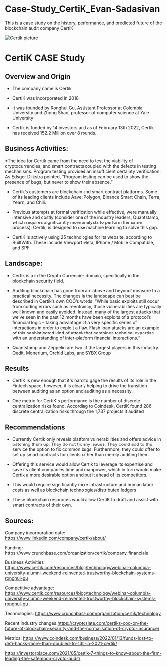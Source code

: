 # Case-Study_CertiK_Evan-Sadasivan
This is a case study on the history, performance, and predicted future of the blockchain audit company CertiK

![Certik picture](https://www.altcoinbuzz.io/wp-content/uploads/2021/12/Certik.jpg)

# CertiK CASE Study

## Overview and Origin

* The company name is Certik

* CertiK was incorporated in 2018  

* It was founded by Ronghui Gu, Assistant Professor at Colombia University and Zhong Shao, professor of computer science at Yale University

* Certik is funded by 14 investors and as of February 13th 2022, Certik has received 152.2 Million over 8 rounds. 	


## Business Activities:

*The idea for Certik came from the need to test the viability of cryptocurrencies, and smart contracts coupled with the defects in testing mechanisms. Program testing provided an insufficient certainty verification. As Edsger Dijkstra pointed, “Program testing can be used to show the presence of bugs, but never to show their absence.” 

* Certik’s customers are blockchain and smart contract platforms. Some of its leading clients include Aave, Polygon, Binance Smart Chain, Terra, Yearn, and Chili. 

* Previous attempts at formal verification while effective, were manually intensive and costly (consider one of the industry leaders, Quantstamp, which requires significantly more analysts to perform the same process). Certik, is designed to use machine learning to solve this gap.

* CertiK is actively using 25 technologies for its website, according to BuiltWith. These include Viewport Meta, IPhone / Mobile Compatible, and SPF

## Landscape:

* Certik is a in the Crypto Currencies domain, specifically in the blockchain security field.

* Auditing blockchain has gone from an ‘above and beyond’ measure to a practical necessity. The changes in the landscape can best be described in Certik’s own COO’s words: “While basic exploits still occur from coding errors such as reentrancy, those vulnerabilities are typically well known and easily avoided. Instead, many of the largest attacks that we’ve seen in the past 12 months have been exploits of a protocol’s financial logic – taking advantage of a very specific series of interactions in order to exploit a flaw. Flash loan attacks are an example of this sophisticated kind of attack that combines technical expertise with an understanding of inter-platform financial interactions.“

* Quantstamp and Zeppelin are two of the largest players in this industry. Qedit, Monerium, Orchid Labs, and SYBX Group 

## Results

* CertiK is new enough that it's hard to gage the results of its role in the Fintech space, however, it is clearly helping to drive the transition between auditing as an option and auditing as a necessity.

* One metric for CertiK's performance is the number of discrete centralization risks found. According to Coindesk, CertiK found 286 discrete centralization risks through the 1,737 projects it audited

## Recommendations

* Currently Certik only reveals platform vulnerabilities and offers advice in patching them up. They do not fix any issues. They could add to the service the option to fix common bugs. Furthermore, they could offer to set up smart contracts for clients rather than merely auditing them.

* Offering this service would allow Certik to leverage its expertise and save its client companies time and manpower, which in turn would make Certik a more desirable option and put it ahead of its competitors.


* This would require significantly more infrastructure and human labor costs as well as blockchain technologies/distributed ledgers


* These blockchain resources would allow CertiK to draft and assist with smart contracts of their own.



## Sources: 

Company incorporation date: https://www.linkedin.com/company/certik/about/

Funding: https://www.crunchbase.com/organization/certik/company_financials

Business Activities https://www.certik.com/resources/blog/technology/webinar-columbia-university-alumni-weekend-reinvented-trustworthy-blockchain-systems-ronghui-gu

Competitive advantage: https://www.certik.com/resources/blog/technology/webinar-columbia-university-alumni-weekend-reinvented-trustworthy-blockchain-systems-ronghui-gu

Technologies: https://www.crunchbase.com/organization/certik/technology

Recent industry changes:https://cryptoslate.com/certiks-coo-on-the-future-of-blockchain-security-and-the-normalisation-of-crypto-insurance/

Metrics: https://www.coindesk.com/business/2022/01/13/funds-lost-to-defi-hacks-more-than-doubled-to-13b-in-2021-certik/

https://investorplace.com/2021/05/certik-7-things-to-know-about-the-firm-leading-the-safemoon-crypto-audit/
